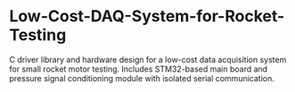 # Low-Cost-DAQ-System-for-Rocket-Testing
C driver library and hardware design for a low-cost data acquisition system for small rocket motor testing. Includes STM32-based main board and pressure signal conditioning module with isolated serial communication.
